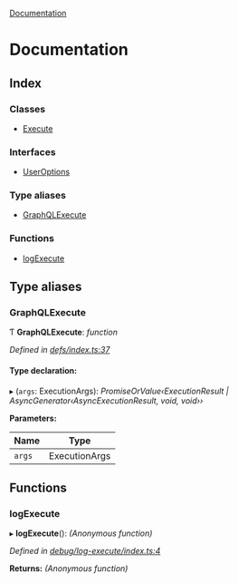[Documentation](README.md)

# Documentation

## Index

### Classes

* [Execute](classes/execute.md)

### Interfaces

* [UserOptions](interfaces/useroptions.md)

### Type aliases

* [GraphQLExecute](README.md#graphqlexecute)

### Functions

* [logExecute](README.md#logexecute)

## Type aliases

###  GraphQLExecute

Ƭ **GraphQLExecute**: *function*

*Defined in [defs/index.ts:37](https://github.com/badbatch/graphql-box/blob/8ceb40cb/packages/execute/src/defs/index.ts#L37)*

#### Type declaration:

▸ (`args`: ExecutionArgs): *PromiseOrValue‹ExecutionResult | AsyncGenerator‹AsyncExecutionResult, void, void››*

**Parameters:**

Name | Type |
------ | ------ |
`args` | ExecutionArgs |

## Functions

###  logExecute

▸ **logExecute**(): *(Anonymous function)*

*Defined in [debug/log-execute/index.ts:4](https://github.com/badbatch/graphql-box/blob/8ceb40cb/packages/execute/src/debug/log-execute/index.ts#L4)*

**Returns:** *(Anonymous function)*
